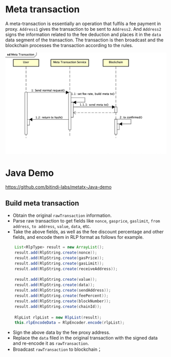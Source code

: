 # Meta transaction
A meta-transaction is essentially an operation that fulfils a fee payment in proxy. `Address1` gives the transaction to be sent to `Address2`. And `Address2` signs the information related to the fee deduction and places it in the `data` data segment of the transaction. The transaction is then broadcast and the blockchain processes the transaction according to the rules.

![avatar](../images/en_metatx.jpg)

# Java Demo 

https://github.com/bitindi-labs/metatx-Java-demo

## Build meta transaction
- Obtain the original `rawTransaction` information.
- Parse raw transaction to get fields like `nonce`, `gasprice`, `gaslimit`, `from address`, `to address`, `value`, `data`, etc.
- Take the above fields, as well as the fee discount percentage and other fields, and encode them in RLP format as follows for example.
```Java
    List<RlpType> result = new ArrayList();
    result.add(RlpString.create(nonce));
    result.add(RlpString.create(gasPrice));
    result.add(RlpString.create(gasLimit));
    result.add(RlpString.create(receiveAddress));

    result.add(RlpString.create(value));
    result.add(RlpString.create(data));
    result.add(RlpString.create(sendAddress));
    result.add(RlpString.create(feePercent));
    result.add(RlpString.create(blockNumber));
    result.add(RlpString.create(chainId));

    RlpList rlpList = new RlpList(result);
    this.rlpEncodeData = RlpEncoder.encode(rlpList);
```
- Sign the above data by the fee proxy address.
- Replace the `data` filed in the original transaction with the signed data and re-encode it as `rawTransaction`.
- Broadcast `rawTransaction` to blockchain；
